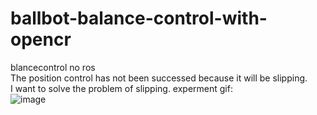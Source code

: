 # ballbot-balance-control-with-opencr
blancecontrol no ros  
The position control has not been successed because it will be slipping.  
I want to solve the problem of slipping.
experment gif:  
![image](https://github.com/quaei676/ballbot-balance-control-with-opencr/blob/master/VID_20181127_194233.gif)
